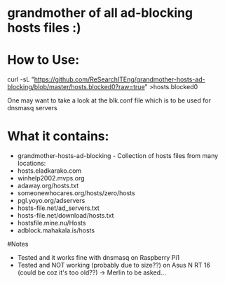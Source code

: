 # grandmother of all ad-blocking hosts files :)
# How to Use:
curl -sL "https://github.com/ReSearchITEng/grandmother-hosts-ad-blocking/blob/master/hosts.blocked0?raw=true" >hosts.blocked0

One may want to take a look at the blk.conf file which is to be used for dnsmasq servers

# What it contains:
* grandmother-hosts-ad-blocking - Collection of hosts files from many locations:
* hosts.eladkarako.com
* winhelp2002.mvps.org
* adaway.org/hosts.txt
* someonewhocares.org/hosts/zero/hosts
* pgl.yoyo.org/adservers
* hosts-file.net/ad_servers.txt
* hosts-file.net/download/hosts.txt
* hostsfile.mine.nu/Hosts
* adblock.mahakala.is/hosts

#Notes
* Tested and it works fine with dnsmasq on Raspberry Pi1
* Tested and NOT working (probably due to size??) on Asus N RT 16 (could be coz it's too old??) -> Merlin to be asked...

